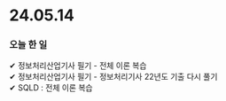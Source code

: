 # 24.05.14
### 오늘  한 일
✔ 정보처리산업기사 필기 - 전체 이론 복습 <br>
✔ 정보처리산업기사 필기 - 정보처리기사 22년도 기출 다시 풀기 <br>
✔ SQLD : 전체 이론 복습 <br>
